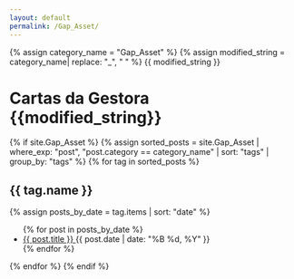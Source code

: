 ```yaml
---
layout: default
permalink: /Gap_Asset/
---
```


{% assign category_name = "Gap_Asset" %}
{% assign modified_string = category_name| replace: "_", " " %}
{{ modified_string }}
<h1>Cartas da Gestora {{modified_string}}</h1>
{% if site.Gap_Asset %}
{% assign sorted_posts = site.Gap_Asset | where_exp: "post", "post.category == category_name" | sort: "tags" | group_by: "tags" %}
{% for tag in sorted_posts %}
<h2>{{ tag.name }}</h2>
{% assign posts_by_date = tag.items | sort: "date" %}
<ul>
{% for post in posts_by_date %}
<li><a href="{{ post.url | relative_url }}">{{ post.title }} </a><span>{{ post.date | date: "%B %d, %Y" }}</span></li>
{% endfor %}
</ul>
{% endfor %}
{% endif %}
